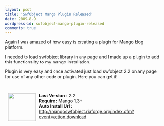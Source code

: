 ```yaml
---
layout: post
title: 'SwfObject Mango Plugin Released'
date: 2009-8-9
wordpress-id: swfobject-mango-plugin-released
comments: true
---
```

<p>Again I was amazed of how easy is creating a plugin for Mango blog platform. </p>
<!--more-->
<p>I needed to load swfobject library in any page and I made up a plugin to add this functionality to my mango installation. </p>
<p>Plugin is very easy and once activated just load swfobject 2.2 on any page for use of any other code or plugin. Here you can get it!</p>
<p> </p>
<p><img style="float: left; border: 0; margin-left: 10px; margin-right: 10px;" src="/assets/content//icons/download.png" alt="" width="90" height="90" /></p>
<p><strong>Last Version</strong> : 2.2<br /><strong>Require :</strong> Mango 1.3+<br /><strong>Auto Install Url :</strong> <a href="http://mangoswfobject.riaforge.org/index.cfm?event=action.download" target="_blank">http://mangoswfobject.riaforge.org/index.cfm?event=action.download</a></p>
<p> </p>
